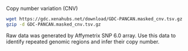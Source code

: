 Copy number variation (CNV)
```bash
wget https://gdc.xenahubs.net/download/GDC-PANCAN.masked_cnv.tsv.gz
gzip -d GDC-PANCAN.masked_cnv.tsv.gz
```
Raw data was generated by Affymetrix SNP 6.0 array.
Use this data to identify repeated genomic regions and infer their copy number.

<!--stackedit_data:
eyJoaXN0b3J5IjpbMzU0Mzk5ODY3LC0xMDY0MDA3OTkxLC00Nj
Q0NzE3NDUsNzgzMTAyOTkzLC0xMjU4ODcyMTc5LDMzMjE3Njc5
Niw3MzA5OTgxMTZdfQ==
-->